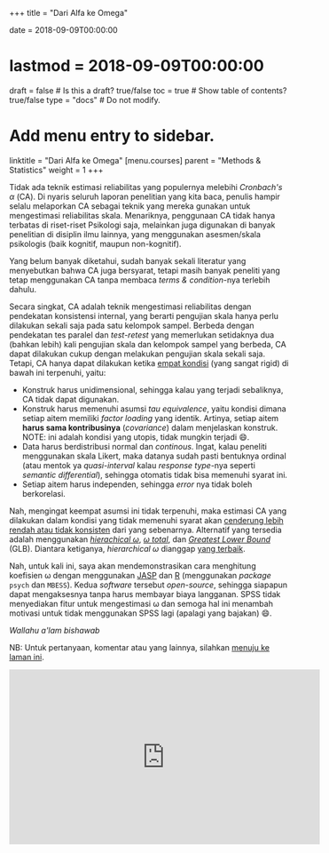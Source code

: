 +++
title = "Dari Alfa ke Omega"

date = 2018-09-09T00:00:00
# lastmod = 2018-09-09T00:00:00

draft = false  # Is this a draft? true/false
toc = true  # Show table of contents? true/false
type = "docs"  # Do not modify.

# Add menu entry to sidebar.
linktitle = "Dari Alfa ke Omega"
[menu.courses]
  parent = "Methods & Statistics"
  weight = 1
+++

Tidak ada teknik estimasi reliabilitas yang populernya melebihi *Cronbach's α* (CA). Di nyaris seluruh laporan penelitian yang kita baca, penulis hampir selalu melaporkan CA sebagai teknik yang mereka gunakan untuk mengestimasi reliabilitas skala. Menariknya, penggunaan CA tidak hanya terbatas di riset-riset Psikologi saja, melainkan juga digunakan di banyak penelitian di disiplin ilmu lainnya, yang menggunakan asesmen/skala psikologis (baik kognitif, maupun non-kognitif). 

Yang belum banyak diketahui, sudah banyak sekali literatur yang menyebutkan bahwa CA juga bersyarat, tetapi masih banyak peneliti yang tetap menggunakan CA tanpa membaca *terms & condition*-nya terlebih dahulu. 

Secara singkat, CA adalah teknik mengestimasi reliabilitas dengan pendekatan konsistensi internal, yang berarti pengujian skala hanya perlu dilakukan sekali saja pada satu kelompok sampel. Berbeda dengan pendekatan tes paralel dan *test-retest* yang memerlukan setidaknya dua (bahkan lebih) kali pengujian skala dan kelompok sampel yang berbeda, CA dapat dilakukan cukup dengan melakukan pengujian skala sekali saja. Tetapi, CA hanya dapat dilakukan ketika [empat kondisi](https://doi.org/10.1037/met0000144) (yang sangat rigid) di bawah ini terpenuhi, yaitu:

* Konstruk harus unidimensional, sehingga kalau yang terjadi sebaliknya, CA tidak dapat digunakan.
* Konstruk harus memenuhi asumsi *tau equivalence*, yaitu kondisi dimana setiap aitem memiliki *factor loading* yang identik. Artinya, setiap aitem **harus sama kontribusinya** (*covariance*) dalam menjelaskan konstruk. NOTE: ini adalah kondisi yang utopis, tidak mungkin terjadi :smile:.
* Data harus berdistribusi normal dan *continous*. Ingat, kalau peneliti menggunakan skala Likert, maka datanya sudah pasti bentuknya ordinal (atau mentok ya *quasi-interval* kalau *response type*-nya seperti *semantic differential*), sehingga otomatis tidak bisa memenuhi syarat ini.
* Setiap aitem harus independen, sehingga *error* nya tidak boleh berkorelasi.

Nah, mengingat keempat asumsi ini tidak terpenuhi, maka estimasi CA yang dilakukan dalam kondisi yang tidak memenuhi syarat akan [cenderung lebih rendah atau tidak konsisten](http://doi.wiley.com/10.1111/bjop.12046) dari yang sebenarnya. Alternatif yang tersedia adalah menggunakan [*hierachical ω*](https://pdfs.semanticscholar.org/f2e2/00613f941874d7ae3a1e880dad3d82503cc7.pdf), [*ω total*](https://link.springer.com/article/10.1007/BF02289858), dan [*Greatest Lower Bound*](https://link.springer.com/article/10.1007/BF02289858) (GLB). Diantara ketiganya, *hierarchical ω* dianggap [yang terbaik](https://doi.org/10.1007/s11336-008-9102-z).

Nah, untuk kali ini, saya akan mendemonstrasikan cara menghitung koefisien ω dengan menggunakan [JASP](https://jasp-stats.org/download/) dan [R](https://cran.r-project.org/bin/windows/base/) (menggunakan *package* `psych` dan `MBESS`). Kedua *software* tersebut *open-source*, sehingga siapapun dapat mengaksesnya tanpa harus membayar biaya langganan. SPSS tidak menyediakan fitur untuk mengestimasi ω dan semoga hal ini menambah motivasi untuk tidak menggunakan SPSS lagi (apalagi yang bajakan) :smile:.

*Wallahu a'lam bishawab*

NB: Untuk pertanyaan, komentar atau yang lainnya, silahkan [menuju ke laman ini](https://rameliaz.github.io/post/qa-tutorial).

<iframe width="560" height="315" src="https://www.youtube.com/embed/eoVSkJ8u7JQ" frameborder="0" allow="accelerometer; autoplay; encrypted-media; gyroscope; picture-in-picture" allowfullscreen></iframe>
